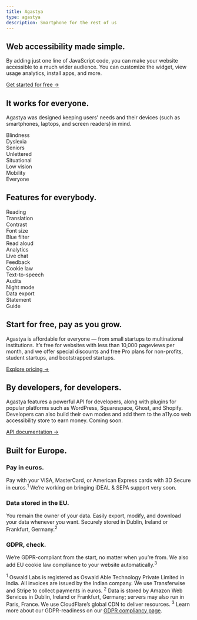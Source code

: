 ```yaml
---
title: Agastya
type: agastya
description: Smartphone for the rest of us
---
```


<section class="hero">
	<div class="container">
		<div class="row">
			<div class="col-md-6">
				<h1>Web accessibility made simple.</h1>
				<p class="intro-para">By adding just one line of JavaScript code, you can make your website accessible to a much wider audience. You can customize the widget, view usage analytics, install apps, and more.</p>
				<div>
					<a href="/platform/agastya/features" class="btn btn-warning">Get started for free &rarr;</a>
				</div>
			</div>
			<div class="col-md-6 text-right">
				<img class="hero-image-alt" style="filter: drop-shadow(0 10px 10px rgba(0, 0, 0, 0.2)" alt="" src="https://res.cloudinary.com/anand-chowdhary/image/upload/v1543411572/oswald-labs/agatsya/agastya-custom.png">
			</div>
		</div>
	</div>
</section>
<section>
	<div class="container">
		<div class="row">
			<div class="col-md-6">
				<h2>It works for everyone.</h2>
				<p>Agastya was designed keeping users' needs and their devices (such as smartphones, laptops, and screen readers) in mind.</p>
				<div class="row text-center justify-content-center mt-5">
					<div class="col-md">
						<i class="fas fa-blind fa-2x text-muted mb-3"></i>
						<div>Blindness</div>
					</div>
					<div class="col-md">
						<i class="fas fa-book-open fa-2x text-muted mb-3"></i>
						<div>Dyslexia</div>
					</div>
					<div class="col-md">
						<i class="fas fa-hand-holding-heart fa-2x text-muted mb-3"></i>
						<div>Seniors</div>
					</div>
					<div class="col-md">
						<i class="fas fa-atlas fa-2x text-muted mb-3"></i>
						<div>Unlettered</div>
					</div>
				</div>
				<div class="row text-center justify-content-center mt-5">
					<div class="col-md">
						<i class="fas fa-user-injured fa-2x text-muted mb-3"></i>
						<div>Situational</div>
					</div>
					<div class="col-md">
						<i class="fas fa-low-vision fa-2x text-muted mb-3"></i>
						<div>Low vision</div>
					</div>
					<div class="col-md">
						<i class="fas fa-wheelchair fa-2x text-muted mb-3"></i>
						<div>Mobility</div>
					</div>
					<div class="col-md">
						<i class="fas fa-users fa-2x text-muted mb-3"></i>
						<div>Everyone</div>
					</div>
				</div>
			</div>
		</div>
	</div>
</section>
<section class="bg-light-1">
	<div class="container">
		<h2 class="text-center mb-5">Features for everybody.</h2>
		<div class="row">
			<div class="col-md-6">
				<div class="row text-center justify-content-center">
					<div class="col-md">
						<i class="fas fa-book-open fa-2x text-muted mb-3"></i>
						<div>Reading</div>
					</div>
					<div class="col-md">
						<i class="fas fa-language fa-2x text-muted mb-3"></i>
						<div>Translation</div>
					</div>
					<div class="col-md">
						<i class="fas fa-adjust fa-2x text-muted mb-3"></i>
						<div>Contrast</div>
					</div>
					<div class="col-md">
						<i class="fas fa-text-height fa-2x text-muted mb-3"></i>
						<div>Font size</div>
					</div>
				</div>
				<div class="row text-center justify-content-center mt-5">
					<div class="col-md">
						<i class="fas fa-cloud-moon fa-2x text-muted mb-3"></i>
						<div>Blue filter</div>
					</div>
					<div class="col-md">
						<i class="fas fa-volume-up fa-2x text-muted mb-3"></i>
						<div>Read aloud</div>
					</div>
					<div class="col-md">
						<i class="fas fa-chart-pie fa-2x text-muted mb-3"></i>
						<div>Analytics</div>
					</div>
					<div class="col-md">
						<i class="fas fa-comments fa-2x text-muted mb-3"></i>
						<div>Live chat</div>
					</div>
				</div>
			</div>
			<div class="col-md-6">
				<div class="row text-center justify-content-center">
					<div class="col-md">
						<i class="fas fa-comment fa-2x text-muted mb-3"></i>
						<div>Feedback</div>
					</div>
					<div class="col-md">
						<i class="fas fa-cookie-bite fa-2x text-muted mb-3"></i>
						<div>Cookie law</div>
					</div>
					<div class="col-md">
						<i class="fas fa-podcast fa-2x text-muted mb-3"></i>
						<div>Text-to-speech</div>
					</div>
					<div class="col-md">
						<i class="fas fa-chart-area fa-2x text-muted mb-3"></i>
						<div>Audits</div>
					</div>
				</div>
				<div class="row text-center justify-content-center mt-5">
					<div class="col-md">
						<i class="fas fa-moon fa-2x text-muted mb-3"></i>
						<div>Night mode</div>
					</div>
					<div class="col-md">
						<i class="fas fa-file-export fa-2x text-muted mb-3"></i>
						<div>Data export</div>
					</div>
					<div class="col-md">
						<i class="fas fa-universal-access fa-2x text-muted mb-3"></i>
						<div>Statement</div>
					</div>
					<div class="col-md">
						<i class="fas fa-hands-helping fa-2x text-muted mb-3"></i>
						<div>Guide</div>
					</div>
				</div>
			</div>
		</div>
	</div>
</section>
<section>
	<div class="container">
		<div class="row">
			<div class="col-md-6 pr-5">
				<i class="fas fa-credit-card fa-2x mb-1 o-6"></i>
				<h2 class="mt-4 mb-4">Start for free, pay as you grow.</h2>
				<p>Agastya is affordable for everyone — from small startups to multinational institutions. It’s free for websites with less than 10,000 pageviews per month, and we offer special discounts and free Pro plans for non-profits, student startups, and bootstrapped startups.</p>
				<div>
					<a href="/platform/agastya/pricing" class="btn btn-warning">Explore pricing &rarr;</a>
				</div>
			</div>
			<div class="col-md-6 pl-5">
				<i class="fas fa-code fa-2x mb-1 o-6"></i>
				<h2 class="mt-4 mb-4">By developers, for developers.</h2>
				<p>Agastya features a powerful API for developers, along with plugins for popular platforms such as WordPress, Squarespace, Ghost, and Shopify. Developers can also build their own modes and add them to the a11y.co web accessibility store to earn money. Coming soon.</p>
				<div>
					<a href="/platform/agastya/pricing" class="btn btn-warning">API documentation &rarr;</a>
				</div>
			</div>
		</div>
	</div>
</section>
<section class="dark">
	<div class="container">
		<h2 class="text-center mb-5">Built for Europe.</h2>
		<div class="row">
			<div class="col-md">
				<i class="fas fa-euro-sign fa-2x o-6"></i>
				<h3 class="mt-4 mb-3">Pay in euros.</h3>
				<p>Pay with your VISA, MasterCard, or American Express cards with 3D Secure in euros.<sup>1</sup> We’re working on bringing iDEAL & SEPA support very soon.</p>
			</div>
			<div class="col-md">
				<i class="fas fa-database fa-2x o-6"></i>
				<h3 class="mt-4 mb-3">Data stored in the EU.</h3>
				<p>You remain the owner of your data. Easily export, modify, and download your data whenever you want. Securely stored in Dublin, Ireland or Frankfurt, Germany.<sup>2</sup></p>
			</div>
			<div class="col-md">
				<i class="fas fa-envelope-open fa-2x o-6"></i>
				<h3 class="mt-4 mb-3">GDPR, check.</h3>
				<p>We’re GDPR-compliant from the start, no matter when you’re from. We also add EU cookie law compliance to your website automatically.<sup>3</sup></p>
			</div>
		</div>
		<p class="small mt-5">
			<sup>1</sup> Oswald Labs is registered as Oswald Able Technology Private Limited in India. All invoices are issued by the Indian company. We use Transferwise and Stripe to collect payments in euros. <sup>2</sup> Data is stored by Amazon Web Services in Dublin, Ireland or Frankfurt, Germany; servers may also run in Paris, France. We use CloudFlare’s global CDN to deliver resources. <sup>3</sup> Learn more about our GDPR-readiness on our <a href="#">GDPR compliancy page</a>.
		</p>
	</div>
</section>